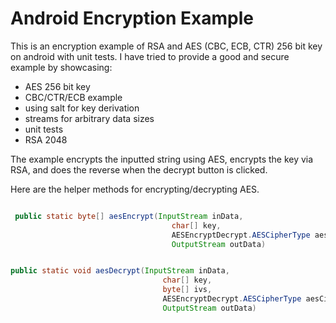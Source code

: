 Android Encryption Example
========================

This is an encryption example of RSA and AES (CBC, ECB, CTR) 256 bit key on android with unit tests. I have 
tried to provide a good and secure example by showcasing:

* AES 256 bit key
* CBC/CTR/ECB example
* using salt for key derivation
* streams for arbitrary data sizes
* unit tests
* RSA 2048

The example encrypts the inputted string using AES, encrypts the key via RSA, and does the reverse when
the decrypt button is clicked.

Here are the helper methods for encrypting/decrypting AES.

```java

 public static byte[] aesEncrypt(InputStream inData,
                                    char[] key,
                                    AESEncryptDecrypt.AESCipherType aesCipherType,
                                    OutputStream outData)

```

```java

public static void aesDecrypt(InputStream inData,
                                  char[] key,
                                  byte[] ivs,
                                  AESEncryptDecrypt.AESCipherType aesCipherType,
                                  OutputStream outData)

```

